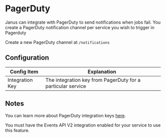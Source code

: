 # PagerDuty

Janus can integrate with PagerDuty to send notifications when jobs fail.  You create a PagerDuty notification channel per service you wish to trigger in Pagerduty

Create a new PagerDuty channel at `/notifications`

## Configuration

| Config Item     | Explanation                                                 |
|-----------------|-------------------------------------------------------------|
| Integration Key | The integration key from PagerDuty for a particular service |

## Notes

You can learn more about PagerDuty integration keys [here](https://support.pagerduty.com/docs/services-and-integrations#section-integration-keys).

You must have the Events API V2 integration enabled for your service to use this feature.
